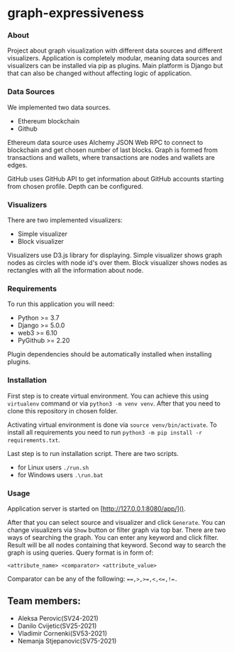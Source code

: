 # graph-expressiveness

### About
Project about graph visualization with different data sources and different visualizers. Application is completely modular, meaning data sources and visualizers can be installed via pip as plugins. Main platform is Django but that can also be changed without affecting logic of application.

### Data Sources
We implemented two data sources.
- Ethereum blockchain
- Github 

Ethereum data source uses Alchemy JSON Web RPC to connect to blockchain and get chosen number of last blocks. Graph is formed from transactions and wallets, where transactions are nodes and wallets are edges.

GitHub uses GitHub API to get information about GitHub accounts starting from chosen profile. Depth can be configured.


### Visualizers
There are two implemented visualizers:
- Simple visualizer
- Block visualizer

Visualizers use D3.js library for displaying. 
Simple visualizer shows graph nodes as circles with node id's over them.
Block visualizer shows nodes as rectangles with all the information about node.


### Requirements
To run this application you will need:
- Python >= 3.7
- Django >= 5.0.0
- web3 >= 6.10
- PyGithub >= 2.20

Plugin dependencies should be automatically installed when installing plugins.

### Installation
First step is to create virtual environment. You can achieve this using `virtualenv` command or via `python3 -m venv venv`. 
After that you need to clone this repository in chosen folder.

Activating virtual environment is done via `source venv/bin/activate`. To install all requirements you need to run 
`python3 -m pip install -r requirements.txt`. 

Last step is to run installation script. There are two scripts.
- for Linux users `./run.sh`
- for Windows users `.\run.bat`

### Usage
Application server is started on [http://127.0.0.1:8080/app/]().

After that you can select source and visualizer and click `Generate`. You can change visualizers via `Show` button or filter graph via top bar. 
There are two ways of searching the graph. You can enter any keyword and click filter. Result will be all nodes containing that keyword. Second way to search the graph is using queries. Query format is in form of:
```
<attribute_name> <comparator> <attribute_value>
```
Comparator can be any of the following: `==,>,>=,<,<=,!=.` 

## Team members:

- Aleksa Perovic(SV24-2021)
- Danilo Cvijetic(SV25-2021)
- Vladimir Cornenki(SV53-2021)
- Nemanja Stjepanovic(SV75-2021)
